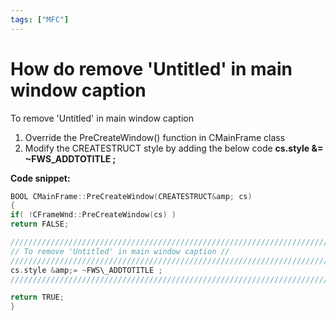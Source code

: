 ```yaml
---
tags: ["MFC"]
---
```


# How do remove 'Untitled' in main window caption

<!--markdownlint-disable MD013 MD029 MD036 MD024 MD033 MD040 MD042 MD001 MD051 MD025 MD052-->

To remove 'Untitled' in main window caption

1. Override the PreCreateWindow() function in CMainFrame class
2. Modify the CREATESTRUCT style by adding the below code **cs.style &= ~FWS\_ADDTOTITLE ;**

**Code snippet:**

```c
BOOL CMainFrame::PreCreateWindow(CREATESTRUCT&amp; cs)
{
if( !CFrameWnd::PreCreateWindow(cs) )
return FALSE;

////////////////////////////////////////////////////////////////////////////
// To remove 'Untitled' in main window caption //
////////////////////////////////////////////////////////////////////////////
cs.style &amp;= ~FWS\_ADDTOTITLE ;
////////////////////////////////////////////////////////////////////////////

return TRUE;
}
```
